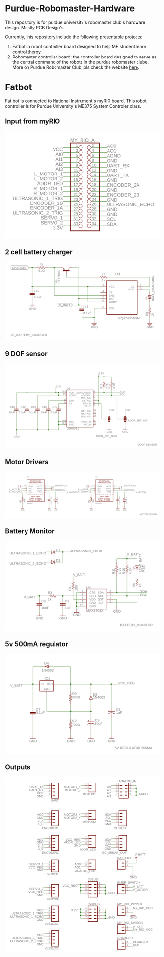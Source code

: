 # Purdue-Robomaster-Hardware
This repository is for purdue university's robomaster club's hardware design. Mostly PCB Design's

Currently, this repository include the following presentable projects:
1.  Fatbot: a robot controller board designed to help ME student learn control theroy
2.  Robomaster controller board: the controller board designed to serve as the central command of the robots in the purdue robomaster clube. More on Purdue Robomaster Club, pls check the website [here](http://Purduerm.com).

# Fatbot #
Fat bot is connected to National Instrument's myRIO board. This robot controller is for Purdue University's ME375 System Controler class. 
## Input from myRIO ##
![alt text](https://raw.githubusercontent.com/cmz97/Purdue-Robomaster-Hardware/master/Image/0.png)
## 2 cell battery charger ##
![alt text](https://raw.githubusercontent.com/cmz97/Purdue-Robomaster-Hardware/master/Image/1.png)
## 9 DOF sensor ##
![alt text](https://raw.githubusercontent.com/cmz97/Purdue-Robomaster-Hardware/master/Image/2.png)
## Motor Drivers ##
![alt text](https://raw.githubusercontent.com/cmz97/Purdue-Robomaster-Hardware/master/Image/3.png)
## Battery Monitor ##
![alt text](https://raw.githubusercontent.com/cmz97/Purdue-Robomaster-Hardware/master/Image/4.png)
## 5v 500mA regulator ##
![alt text](https://raw.githubusercontent.com/cmz97/Purdue-Robomaster-Hardware/master/Image/5.png)
## Outputs ##
![alt text](https://raw.githubusercontent.com/cmz97/Purdue-Robomaster-Hardware/master/Image/6.png)
